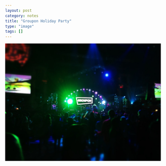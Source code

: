 ```yaml
---
layout: post
category: notes
title: "Groupon Holiday Party"
type: "image"
tags: []
---
```

![Groupon Holiday Party](/assets/images/2012-groupon-holiday-party.jpg)